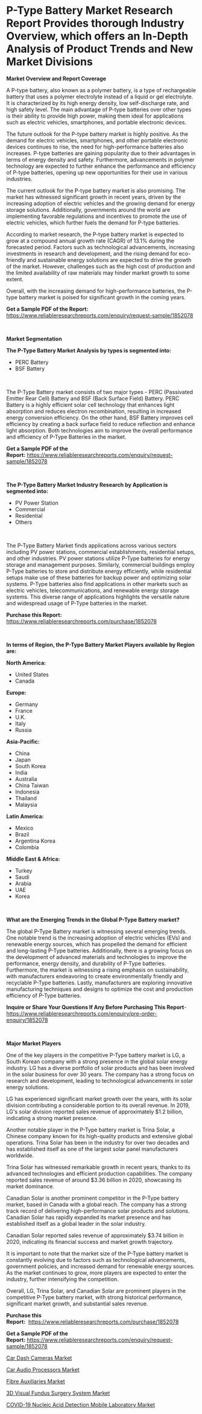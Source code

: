 <p><h1>P-Type Battery Market Research Report Provides thorough Industry Overview, which offers an In-Depth Analysis of Product Trends and New Market Divisions</h1></p><p><strong>Market Overview and Report Coverage</strong></p>
<p><p>A P-type battery, also known as a polymer battery, is a type of rechargeable battery that uses a polymer electrolyte instead of a liquid or gel electrolyte. It is characterized by its high energy density, low self-discharge rate, and high safety level. The main advantage of P-type batteries over other types is their ability to provide high power, making them ideal for applications such as electric vehicles, smartphones, and portable electronic devices.</p><p>The future outlook for the P-type battery market is highly positive. As the demand for electric vehicles, smartphones, and other portable electronic devices continues to rise, the need for high-performance batteries also increases. P-type batteries are gaining popularity due to their advantages in terms of energy density and safety. Furthermore, advancements in polymer technology are expected to further enhance the performance and efficiency of P-type batteries, opening up new opportunities for their use in various industries.</p><p>The current outlook for the P-type battery market is also promising. The market has witnessed significant growth in recent years, driven by the increasing adoption of electric vehicles and the growing demand for energy storage solutions. Additionally, governments around the world are implementing favorable regulations and incentives to promote the use of electric vehicles, which further fuels the demand for P-type batteries.</p><p>According to market research, the P-type battery market is expected to grow at a compound annual growth rate (CAGR) of 13.1% during the forecasted period. Factors such as technological advancements, increasing investments in research and development, and the rising demand for eco-friendly and sustainable energy solutions are expected to drive the growth of the market. However, challenges such as the high cost of production and the limited availability of raw materials may hinder market growth to some extent.</p><p>Overall, with the increasing demand for high-performance batteries, the P-type battery market is poised for significant growth in the coming years.</p></p>
<p><strong>Get a Sample PDF of the Report:</strong> <a href="https://www.reliableresearchreports.com/enquiry/request-sample/1852078">https://www.reliableresearchreports.com/enquiry/request-sample/1852078</a></p>
<p>&nbsp;</p>
<p><strong>Market Segmentation</strong></p>
<p><strong>The P-Type Battery Market Analysis by types is segmented into:</strong></p>
<p><ul><li>PERC Battery</li><li>BSF Battery</li></ul></p>
<p>&nbsp;</p>
<p><p>The P-Type Battery market consists of two major types - PERC (Passivated Emitter Rear Cell) Battery and BSF (Back Surface Field) Battery. PERC Battery is a highly efficient solar cell technology that enhances light absorption and reduces electron recombination, resulting in increased energy conversion efficiency. On the other hand, BSF Battery improves cell efficiency by creating a back surface field to reduce reflection and enhance light absorption. Both technologies aim to improve the overall performance and efficiency of P-Type Batteries in the market.</p></p>
<p><strong>Get a Sample PDF of the Report:</strong>&nbsp;<a href="https://www.reliableresearchreports.com/enquiry/request-sample/1852078">https://www.reliableresearchreports.com/enquiry/request-sample/1852078</a></p>
<p>&nbsp;</p>
<p><strong>The P-Type Battery Market Industry Research by Application is segmented into:</strong></p>
<p><ul><li>PV Power Station</li><li>Commercial</li><li>Residential</li><li>Others</li></ul></p>
<p>&nbsp;</p>
<p><p>The P-Type Battery Market finds applications across various sectors including PV power stations, commercial establishments, residential setups, and other industries. PV power stations utilize P-Type batteries for energy storage and management purposes. Similarly, commercial buildings employ P-Type batteries to store and distribute energy efficiently, while residential setups make use of these batteries for backup power and optimizing solar systems. P-Type batteries also find applications in other markets such as electric vehicles, telecommunications, and renewable energy storage systems. This diverse range of applications highlights the versatile nature and widespread usage of P-Type batteries in the market.</p></p>
<p><strong>Purchase this Report:</strong>&nbsp; <a href="https://www.reliableresearchreports.com/purchase/1852078">https://www.reliableresearchreports.com/purchase/1852078</a></p>
<p>&nbsp;</p>
<p><strong>In terms of Region, the P-Type Battery Market Players available by Region are:</strong></p>
<p>
    <p> <strong> North America: </strong>
        <ul>
            <li>United States</li>
            <li>Canada</li>
        </ul>
        </p> 
    <p> <strong> Europe: </strong>
        <ul>
            <li>Germany</li>
            <li>France</li>
            <li>U.K.</li>
            <li>Italy</li>
            <li>Russia</li>
        </ul>
        </p> 
    <p> <strong> Asia-Pacific: </strong>
        <ul>
            <li>China</li>
            <li>Japan</li>
            <li>South Korea</li>
            <li>India</li>
            <li>Australia</li>
            <li>China Taiwan</li>
            <li>Indonesia</li>
            <li>Thailand</li>
            <li>Malaysia</li>
        </ul>
        </p> 
    <p> <strong> Latin America: </strong>
        <ul>
            <li>Mexico</li>
            <li>Brazil</li>
            <li>Argentina Korea</li>
            <li>Colombia</li>
        </ul>
        </p> 
    <p> <strong> Middle East & Africa: </strong>
        <ul>
            <li>Turkey</li>
            <li>Saudi</li>
            <li>Arabia</li>
            <li>UAE</li>
            <li>Korea</li>
        </ul>
    </p>
    </p>
<p>&nbsp;</p>
<p><strong>What are the Emerging Trends in the Global P-Type Battery market?</strong></p>
<p><p>The global P-Type Battery market is witnessing several emerging trends. One notable trend is the increasing adoption of electric vehicles (EVs) and renewable energy sources, which has propelled the demand for efficient and long-lasting P-Type batteries. Additionally, there is a growing focus on the development of advanced materials and technologies to improve the performance, energy density, and durability of P-Type batteries. Furthermore, the market is witnessing a rising emphasis on sustainability, with manufacturers endeavoring to create environmentally friendly and recyclable P-Type batteries. Lastly, manufacturers are exploring innovative manufacturing techniques and designs to optimize the cost and production efficiency of P-Type batteries.</p></p>
<p><strong>Inquire or Share Your Questions If Any Before Purchasing This Report</strong>- <a href="https://www.reliableresearchreports.com/enquiry/pre-order-enquiry/1852078">https://www.reliableresearchreports.com/enquiry/pre-order-enquiry/1852078</a></p>
<p>&nbsp;</p>
<p><strong>Major Market Players</strong></p>
<p><p>One of the key players in the competitive P-Type battery market is LG, a South Korean company with a strong presence in the global solar energy industry. LG has a diverse portfolio of solar products and has been involved in the solar business for over 30 years. The company has a strong focus on research and development, leading to technological advancements in solar energy solutions.</p><p>LG has experienced significant market growth over the years, with its solar division contributing a considerable portion to its overall revenue. In 2019, LG's solar division reported sales revenue of approximately $1.2 billion, indicating a strong market presence.</p><p>Another notable player in the P-Type battery market is Trina Solar, a Chinese company known for its high-quality products and extensive global operations. Trina Solar has been in the industry for over two decades and has established itself as one of the largest solar panel manufacturers worldwide.</p><p>Trina Solar has witnessed remarkable growth in recent years, thanks to its advanced technologies and efficient production capabilities. The company reported sales revenue of around $3.36 billion in 2020, showcasing its market dominance.</p><p>Canadian Solar is another prominent competitor in the P-Type battery market, based in Canada with a global reach. The company has a strong track record of delivering high-performance solar products and solutions. Canadian Solar has rapidly expanded its market presence and has established itself as a global leader in the solar industry.</p><p>Canadian Solar reported sales revenue of approximately $3.74 billion in 2020, indicating its financial success and market growth trajectory.</p><p>It is important to note that the market size of the P-Type battery market is constantly evolving due to factors such as technological advancements, government policies, and increased demand for renewable energy sources. As the market continues to grow, more players are expected to enter the industry, further intensifying the competition.</p><p>Overall, LG, Trina Solar, and Canadian Solar are prominent players in the competitive P-Type battery market, with strong historical performance, significant market growth, and substantial sales revenue.</p></p>
<p><strong>Purchase this Report:</strong>&nbsp;&nbsp;<a href="https://www.reliableresearchreports.com/purchase/1852078">https://www.reliableresearchreports.com/purchase/1852078</a></p>
<p></p>
<p><strong>Get a Sample PDF of the Report:</strong>&nbsp;<a href="https://www.reliableresearchreports.com/enquiry/request-sample/1852078">https://www.reliableresearchreports.com/enquiry/request-sample/1852078</a></p>
<p><p><a href="https://www.linkedin.com/pulse/car-dash-cameras-market-challenges-opportunities-growth-drivers-ml3xf/">Car Dash Cameras Market</a></p><p><a href="https://www.linkedin.com/pulse/car-audio-processors-market-insights-players-forecast-till-4tzlf/">Car Audio Processors Market</a></p><p><a href="https://medium.com/@jalenmurphy48/fibre-auxiliaries-market-insight-market-trends-growth-forecasted-from-2023-to-2030-e62ac833cc8c">Fibre Auxiliaries Market</a></p><p><a href="https://github.com/ruslanpoljakovrd177/Market-Research-Report-List-1/blob/main/3d-visual-fundus-surgery-system-market.md">3D Visual Fundus Surgery System Market</a></p><p><a href="https://github.com/grishafomin4852/Market-Research-Report-List-1/blob/main/covid-19-nucleic-acid-detection-mobile-laboratory-market.md">COVID-19 Nucleic Acid Detection Mobile Laboratory Market</a></p></p>